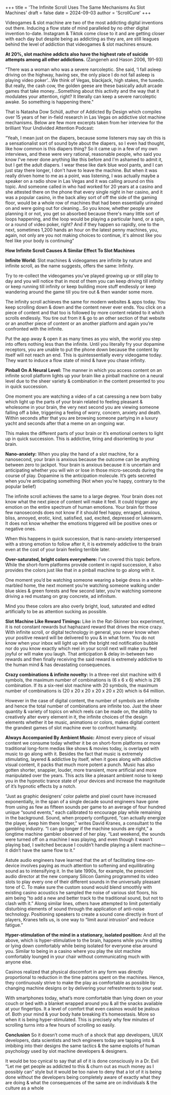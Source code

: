 +++
title = 'The Infinite Scroll Uses The Same Mechanisms As Slot Machines'
draft = false
date = 2024-09-03
author = 'ScrollCure'
+++

Videogames & slot machine are two of the most addicting digital inventions out there. Inducing a flow state of mind paralleled by no other digital invention to-date. Instagram & Tiktok come close to it and are getting closer with each day but despite being as addicting as they are, are still leagues behind the level of addiction that videogames & slot machines ensure. 

**At 20%, slot machine addicts also have the highest rate of suicide attempts among all other addictions.** (Zangeneh and Hason 2006, 191-93)

“There was a woman who was a severe narcoleptic. She said, ‘I fall asleep driving on the highway, having sex, the only place I do not fall asleep is playing video poker’...We think of Vegas, blackjack, high stakes, the tuxedo. But really, the cash cow, the golden geese are these basically adult arcade games that take money...Something about this activity and the way that it modulates your attention, right? It literally can keep a severe narcoleptic awake. So something is happening there." 

That is Natasha Dow Schüll, author of Addicted By Design which compiles over 15 years of her in-field research in Las Vegas on addictive slot machine mechanisms. Below are few more excerpts taken from her interview for the brilliant Your Undivided Attention Podcast:

“Yeah, I mean just on the diapers, because some listeners may say oh this is a sensationalist sort of sound byte about the diapers, so I even had thought, like how common is this diapers thing? So it came up in a few of my own interviews, and these were very rational, reasonable people, who said you know I've never done anything like this before and I'm ashamed to admit it, but I get the adult diapers. I wear these like dark blue wool pants, and I can just stay there longer, I don't have to leave the machine. But when it was really driven home to me as a point, was listening, I was actually maybe a speaker on a radio show in Las Vegas and it was calling around on this topic. And someone called in who had worked for 20 years at a casino and she attested there on the phone that every single night in her casino, and it was a popular casino, in the back alley sort of off the side of the gaming floor, would be a whole row of machines that had been essentially urinated on and were going out for cleaning...So you know, whether people are planning it or not, you get so absorbed because there's many little sort of loops happening, and the loop would be playing a particular hand, or a spin, or a round of video poker, right? And if they happen so rapidly, one to the next, sometimes 1,200 hands an hour on the latest penny machines, you, again, not only are you not making choices to continue, it's almost like you feel like your body is continuing”

**How Infinite Scroll Causes A Similar Effect To Slot Machines**

**Infinite World:** Slot machines & videogames are infinite by nature and infinite scroll, as the name suggests, offers the same: Infinity.

Try to re-collect the videogames you’ve played growing up or still play to day and you will notice that in most of them you can keep driving till infinity or keep running till infinity or keep building more stuff endlessly or keep wandering around the game till you tire out & then wander some more. 

The infinity scroll achieves the same for modern websites & apps today. You keep scrolling down & down and the content never ever ends. You click on a piece of content and that too is followed by more content related to it which scrolls endlessly. You tire out from it & go to an other section of that website or an another piece of content or an another platform and again you’re confronted with the infinite. 

Put the app away & open it as many times as you wish, the world you step into offers nothing less than the infinite. Until you literally fry your dopamine receptors, you are unable to put the phone down because the content by itself will not reach an end. 
This is quintessentially every videogame today. They want to induce a flow state of mind & have you chase infinity.

**Pinball On A Neural Level:** The manner in which you access content on an infinite scroll platform lights up your brain like a pinball machine on a neural level due to the sheer variety & combination in the content presented to you in quick succession. 

One moment you are watching a video of a cat caressing a new born baby which light up the parts of your brain related to feeling pleasant & wholesome in your brain, the very next second you are viewing someone falling off a bike, triggering a feeling of worry, concern, anxiety and death. Within seconds after that you are browsing someone partying in a luxury yacht and seconds after that a meme on an ongoing war. 

This makes the different parts of your brain or it’s emotional centers to light up in quick succession. This is addictive, tiring and disorienting to your brain.

**Nano-anxiety:** When you play the hand of a slot machine, for a nanosecond, your brain is anxious because the outcome can be anything between zero to jackpot. Your brain is anxious because it is uncertain and anticipating whether you will win or lose in those micro-seconds during the course of play. Dopamine is the anticipation molecule. It’s gets secreted when you’re anticipating something (Not when you’re happy, contrary to the popular belief)

The infinite scroll achieves the same to a large degree. Your brain does not know what the next piece of content will make it feel. It could trigger any emotion on the entire spectrum of human emotions. Your brain for those few nanoseconds does not know if it should feel happy, enraged, anxious, bliss, annoyed, erotic, kind, satisfied, sad, excited, depressed or lukewarm. It does not know whether the emotions triggered will be positive ones or negative ones.

When this happens in quick succession, that is nano-anxiety interspersed with a strong emotion to follow after it, it is extremely addictive to the brain even at the cost of your brain feeling terrible later.

**Over-saturated, bright colors everywhere:** I’ve covered this topic before. While the short-form platforms provide content in rapid succession, it also provides the colors just like that in a pinball machine to go along with it.

One moment you’d be watching someone wearing a beige dress in a white-marbled home, the next moment you’re watching someone walking under blue skies & green forests and few second later, you’re watching someone driving a red mustang on gray concrete, ad infinitum. 

Mind you these colors are also overly bright, loud, saturated and edited artificially to be as attention sucking as possible.

**Slot Machine Like Reward Timings:** Like in the Rat-Skinner box experiment, it is not constant rewards but haphazard reward that drives the mice crazy. With infinite scroll, or digital technology in general, you never know when your positive reward will be delivered to you & in what form. You do not know when your inbox will light up with the bright red notification bubble nor do you know exactly which reel in your scroll next will make you feel joyful or will make you laugh. That anticipation & delay in-between two rewards and then finally receiving the said reward is extremely addictive to the human mind & has devastating consequences.

**Crazy combinations & infinite novelty:** In a three-reel slot machine with 6 symbols, the maximum number of combinations is (6 x 6 x 6) which is 216 combination. If its a six-reel slot machine with 20 symbols, the maximum number of combinations is (20 x 20 x 20 x 20 x 20 x 20) which is 64 million.

However in the case of digital content, the number of symbols are infinite and hence the total number of combinations are infinite too. Just the sheer quantity & variety of topics on which reels can be made on, the ability to creatively alter every element in it, the infinite choices of the design elements whether it be music, animations or colors, makes digital content the grandest games of slot machine ever to confront humanity.

**Always Accompanied By Ambient Music:** Almost every piece of visual content we consume today whether it be on short-form platforms or more traditional long-form medias like shows & movies today, is overlayed with music to go along with it. Besides the fact that music is extremely stimulating, layered & addictive by itself, when it goes along with addictive visual content, it packs that much more potent a punch. Music has also gotten shorter, snappier, louder, more transient, more artificial and more manipulated over the years. This acts like a pleasant ambient noise to keep you in the hypnotic trance state of your devices and increase the magnitude of it’s hypnotic effects by a notch.

“Just as graphic designers’ color palette and pixel count have increased exponentially, in the span of a single decade sound engineers have gone from using as few as fifteen sounds per game to an average of four hundred unique “sound events,” each calibrated to encourage play while remaining in the background. Sound, when properly configured, “can actually energize the player, keep him there longer,” writes David Kranes, a consultant to the gambling industry. “I can go longer if the machine sounds are right,” a longtime machine gambler observed of her play. “Last weekend, the sounds were turned off on a machine I was playing, and even though it wasn’t playing bad, I switched because I couldn’t handle playing a silent machine—it didn’t have the same flow to it.”

Astute audio engineers have learned that the art of facilitating time-on-device involves paying as much attention to softening and equilibrating sound as to intensifying it. In the late 1990s, for example, the prescient audio director at the new company Silicon Gaming programmed its video slots to play every one of their different sounds in the universally pleasant tone of C. To make sure the custom sound would blend smoothly with existing casino acoustics he sampled the noise of various slot floors, his aim being “to add a new and better track to the traditional sound, but not to clash with it.” Along similar lines, others have attempted to limit potentially disturbing elements of sound through the application of anti-noise technology. Positioning speakers to create a sound cone directly in front of players, Kranes tells us, is one way to “limit aural intrusion” and reduce fatigue.” 

**Hyper-stimulation of the mind in a stationary, isolated position:** And all the above, which is hyper-stimulative to the brain, happens while you’re sitting or lying down comfortably while being isolated for everyone else around you. Similar to being in a casino where you play the slot machine comfortably lounged in your chair without communicating much with anyone else. 

Casinos realized that physical discomfort in any form was directly proportional to reduction in the time patrons spent on the machines. Hence, they continuously strive to make the play as comfortable as possible by changing machine designs or by delivering your refreshments to your seat.

With smartphones today, what’s more comfortable than lying down on your couch or bed with a blanket wrapped around you & all the snacks available at your fingertips. It a level of comfort that even casinos would be jealous of. Both your mind & your body hate breaking it’s homeostasis. More so when it is being hyper-stimulated. This is precisely why few minutes of scrolling turns into a few hours of scrolling so easily.

**Conclusion**
So it doesn’t come much of a shock that app developers, UIUX developers, data scientists and tech engineers today are tapping into & imbibing into their designs the same tactics & the same exploits of human psychology used by slot machine developers & designers. 

It would be too cynical to say that all of it is done consciously in a Dr. Evil “Let me get people as addicted to this & churn out as much money as I possibly can” style but it would be too naive to deny that a lot of it is being done without the developers being completely aware of exactly what they are doing & what the consequences of the same are on individuals & the culture as a whole
